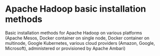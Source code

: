 # Apache Hadoop basic installation methods
Basic installation methods for Apache Hadoop on various platforms (Apache Mesos, Docker container on single node, Docker container on multinode, Google Kubernetes, various cloud providers (Amazon, Google, Microsoft), administered or provisioned by Apache Ambari)
